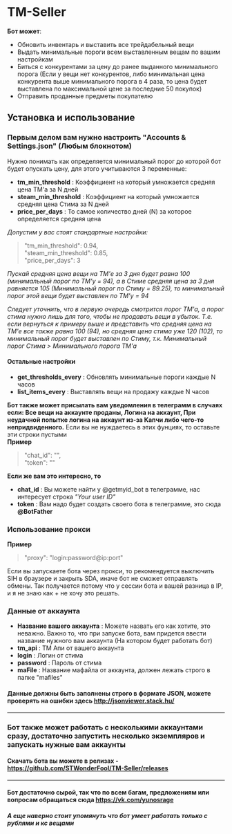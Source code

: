 # TM-Seller

**Бот может**:
* Обновить инвентарь и выставить все трейдабельный вещи
* Выдать минимальные пороги всем выставленным вещам по вашим настройкам
* Биться с конкурентами за цену до ранее выданного минимального порога (Если у вещи нет конкурентов, либо минимальная цена конкурента выше минимального порога в 4 раза, то цена будет выставлена по максимальной цене за последние 50 покупок)
* Отправить проданные предметы покупателю

## Установка и использование
### Первым делом вам нужно настроить "Accounts & Settings.json" (Любым блокнотом)
Нужно понимать как определяется минимальный порог до которой бот будет опускать цену, для этого учитываются 3 переменные:
* **tm_min_threshold** : Коэффициент на который умножается средняя цена TM'a за N дней
* **steam_min_threshold** : Коэффициент на который умножается средняя цена Стима за N дней
* **price_per_days** : То самое количество дней (N) за которое определяется средняя цена

*Допустим у вас стоят стандартные настройки:*

> "tm_min_threshold": 0.94,  
>  "steam_min_threshold": 0.85,  
>  "price_per_days": 3

*Пускай средняя цена вещи на TM'е за 3 дня будет равна 100 (минимальный порог по TM'у = 94), а в Стиме средняя цена за 3 дня равняется 105 (Минимальный порог по Стиму = 89.25), то минимальный порог этой вещи будет выставлен по TM'у = 94*

*Следует уточнить, что в первую очередь смотрится порог ТМ'a, а порог стима нужно лишь для того, чтобы не продавать вещи в убыток. Т.е. если вернуться к примеру выше и представить что средняя цена на ТМ'е все также равна 100 (94), но средняя цена стима уже 120 (102), то минимальный порог будет выставлен по Стиму, т.к. Минимальный порог Стима > Минимального порога ТМ'a*

#### Остальные настройки
* **get_thresholds_every** : Обновлять минимальные пороги каждые N часов
* **list_items_every** : Выставлять вещи на продажу каждые N часов  

**Бот также может присылать вам уведомления в телеграмм в случаях если: Все вещи на аккаунте проданы, Логина на аккаунт, При неудачной попытке логина на аккаунт из-за Капчи либо чего-то непридвиденного.** Если вы не нуждаетесь в этих фунциях, то оставьте эти строки пустыми  
**Пример**
>"chat_id": "",  
>"token": ""  

**Если же вам это интересно, тo**  
* **chat_id** : Вы можете найти у @getmyid_bot в телеграмме, нас интересует строка *"Your user ID"*
* **token** : Вам надо будет создать своего бота в телеграмме, это сюда **@BotFather**

### Использование прокси
**Пример**
>"proxy": "login:password@ip:port"

Если вы запускаете бота через прокси, то рекомендуется выключить SIH в браузере и закрыть SDA, иначе бот не сможет отправлять обмены.
Так получается потому что у сессии бота и вашей разница в IP, и я не знаю как + не хочу это решать.

### Данные от аккаунта
* **Название вашего аккаунта** : Можете назвать его как хотите, это неважно. Важно то, что при запуске бота, вам придется ввести название нужного вам аккаунта (На котором будет работать бот)
* **tm_api** : ТМ Апи от вашего аккаунта
* **login** : Логин от стима
* **password** : Пароль от стима
* **maFile** : Название мафайла от аккаунта, должен лежать строго в папке "mafiles"  

#### Данные должны быть заполнены строго в формате JSON, можете проверять на ошибки здесь http://jsonviewer.stack.hu/

***

### Бот также может работать с несколькими аккаунтами сразу, достаточно запустить несколько экземпляров и запускать нужные вам аккаунты
#### Скачать бота вы можете в релизах - https://github.com/STWonderFool/TM-Seller/releases

***

#### Бот достаточно сырой, так что по всем багам, предложениям или вопросам обращаться сюда https://vk.com/yunosrage
##### А еще наверно стоит упомянуть что бот умеет работать только с рублями и кс вещами
